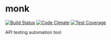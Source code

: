 # monk

[![Build Status](https://travis-ci.org/sansaralab/monk.svg?branch=master)](https://travis-ci.org/sansaralab/monk)
[![Code Climate](https://codeclimate.com/github/sansaralab/monk/badges/gpa.svg)](https://codeclimate.com/github/sansaralab/monk)
[![Test Coverage](https://codeclimate.com/github/sansaralab/monk/badges/coverage.svg)](https://codeclimate.com/github/sansaralab/monk/coverage)

API testing automation tool
